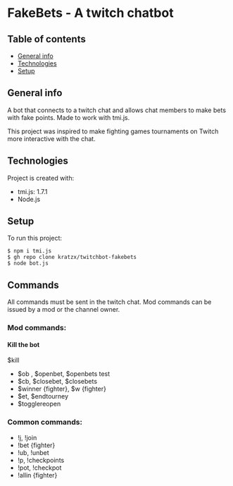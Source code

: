 # FakeBets - A twitch chatbot

## Table of contents
* [General info](#general-info)
* [Technologies](#technologies)
* [Setup](#setup)

## General info
A bot that connects to a twitch chat and allows chat members to make bets with fake points. Made to work with tmi.js. 

This project was inspired to make fighting games tournaments on Twitch more interactive with the chat.
	
## Technologies
Project is created with:
* tmi.js: 1.7.1 
* Node.js
	
## Setup
To run this project:

```
$ npm i tmi.js
$ gh repo clone kratzx/twitchbot-fakebets
$ node bot.js
```
## Commands
All commands must be sent in the twitch chat. Mod commands can be issued by a mod or the channel owner.
### Mod commands:
#### Kill the bot
$kill
* $ob , $openbet, $openbets
test
* $cb, $closebet, $closebets
* $winner {fighter}, $w {fighter}
* $et, $endtourney
* $togglereopen
### Common commands:
* !j, !join
* !bet {fighter}
* !ub, !unbet
* !p, !checkpoints
* !pot, !checkpot
* !allin {fighter}
